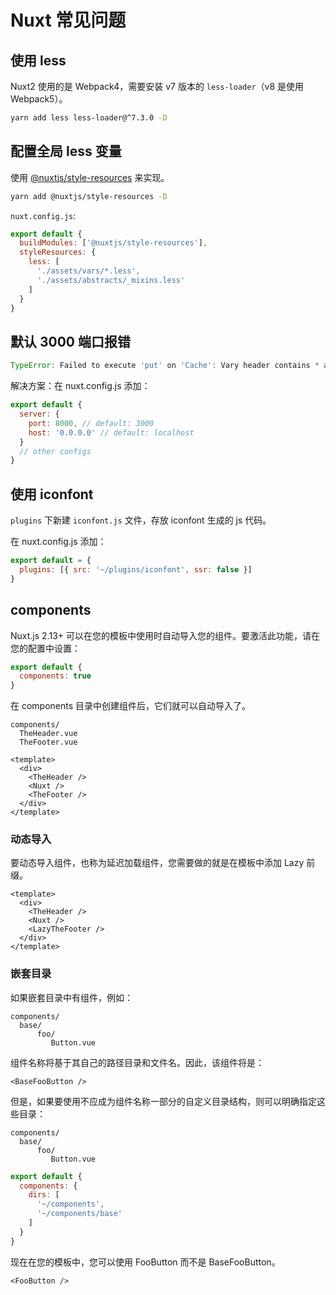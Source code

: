 # Nuxt 常见问题

## 使用 less

Nuxt2 使用的是 Webpack4，需要安装 v7 版本的 `less-loader`（v8 是使用 Webpack5）。

``` bash
yarn add less less-loader@^7.3.0 -D
```

## 配置全局 less 变量

使用 [@nuxtjs/style-resources](https://github.com/nuxt-community/style-resources-module) 来实现。

``` bash
yarn add @nuxtjs/style-resources -D
```

`nuxt.config.js`:

``` js
export default {
  buildModules: ['@nuxtjs/style-resources'],
  styleResources: {
    less: [
      './assets/vars/*.less',
      './assets/abstracts/_mixins.less'
    ]
  }
}
```

## 默认 3000 端口报错

``` js
TypeError: Failed to execute 'put' on 'Cache': Vary header contains * at Object.put (workbox-core.prod.js:1)
```

解决方案：在 nuxt.config.js 添加：

``` js
export default {
  server: {
    port: 8000, // default: 3000
    host: '0.0.0.0' // default: localhost
  }
  // other configs
}
```

## 使用 iconfont

`plugins` 下新建 `iconfont.js` 文件，存放 iconfont 生成的 js 代码。

在 nuxt.config.js 添加：

``` js
export default = {
  plugins: [{ src: '~/plugins/iconfont', ssr: false }]
}
```

## components

Nuxt.js 2.13+ 可以在您的模板中使用时自动导入您的组件。要激活此功能，请在您的配置中设置：

``` js
export default {
  components: true
}
```

在 components 目录中创建组件后，它们就可以自动导入了。

```
components/
  TheHeader.vue
  TheFooter.vue
```

``` vue
<template>
  <div>
    <TheHeader />
    <Nuxt />
    <TheFooter />
  </div>
</template>
```

### 动态导入

要动态导入组件，也称为延迟加载组件，您需要做的就是在模板中添加 Lazy 前缀。

``` vue
<template>
  <div>
    <TheHeader />
    <Nuxt />
    <LazyTheFooter />
  </div>
</template>
```

### 嵌套目录

如果嵌套目录中有组件，例如：

```
components/
  base/
      foo/
         Button.vue
```

组件名称将基于其自己的路径目录和文件名。因此，该组件将是：

``` vue
<BaseFooButton />
```

但是，如果要使用不应成为组件名称一部分的自定义目录结构，则可以明确指定这些目录：

```
components/
  base/
      foo/
         Button.vue
```

``` js
export default {
  components: {
    dirs: [
      '~/components',
      '~/components/base'
    ]
  }
}
```

现在在您的模板中，您可以使用 FooButton 而不是 BaseFooButton。

``` vue
<FooButton />
```
